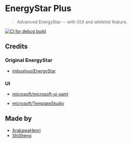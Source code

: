 ﻿# EnergyStar Plus

> Advanced EnergyStar -- with GUI and whitelist feature.

[![CI for debug build](https://github.com/ShiSheng233/EnergyStar_Plus/actions/workflows/debug_build.yml/badge.svg?branch=master)](https://github.com/ShiSheng233/EnergyStar_Plus/actions/workflows/debug_build.yml)

## Credits

### Original EnergyStar

- [imbushuo/EnergyStar](https://github.com/imbushuo/EnergyStar)

### UI

- [microsoft/microsoft-ui-xaml](https://github.com/microsoft/microsoft-ui-xaml)

- [microsoft/TemplateStudio](https://github.com/microsoft/TemplateStudio)

## Made by

- [ArakawaHenri](https://github.com/ArakawaHenri)
- [ShiSheng](https://github.com/ShiSheng233)